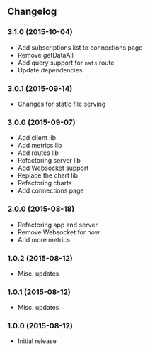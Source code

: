 ## Changelog

### 3.1.0 (2015-10-04)

* Add subscriptions list to connections page
* Remove getDataAll
* Add query support for `nats` route
* Update dependencies

### 3.0.1 (2015-09-14)

* Changes for static file serving

### 3.0.0 (2015-09-07)

* Add client lib
* Add metrics lib
* Add routes lib
* Refactoring server lib
* Add Websocket support
* Replace the chart lib
* Refactoring charts
* Add connections page

### 2.0.0 (2015-08-18)

* Refactoring app and server
* Remove Websocket for now
* Add more metrics

### 1.0.2 (2015-08-12)

* Misc. updates

### 1.0.1 (2015-08-12)

* Misc. updates

### 1.0.0 (2015-08-12)

* Initial release
